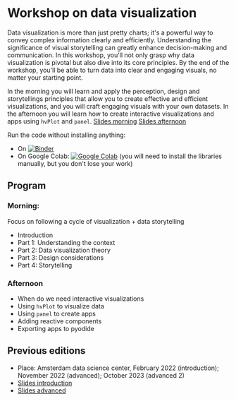 # Workshop on data visualization

Data visualization is more than just pretty charts; it's a powerful way to convey complex information clearly and efficiently. Understanding the significance of visual storytelling can greatly enhance decision-making and communication. In this workshop, you'll not only grasp why data visualization is pivotal but also dive into its core principles. By the end of the workshop, you'll be able to turn data into clear and engaging visuals, no matter your starting point.


In the morning you will learn and apply the perception, design and storytellings principles that allow you to create effective and efficient visualizations, and you will craft engaging visuals with your own datasets. In the afternoon you will learn how to create interactive visualizations and apps using `hvPlot` and `panel`.
[Slides morning](https://github.com/jgarciab/workshop_data_viz/raw/main/advanced/slides/20231019_intro.pdf)
[Slides afternoon](https://github.com/jgarciab/workshop_data_viz/raw/main/advanced/slides/20231019_interactive.pdf)



Run the code without installing anything:
- On [![Binder](https://mybinder.org/badge_logo.svg)](https://mybinder.org/v2/gh/jgarciab/workshop_data_viz/HEAD)
- On Google Colab: [![Google Colab](https://colab.research.google.com/assets/colab-badge.svg)](https://colab.research.google.com/github/jgarciab/workshop_data_viz) (you will need to install the libraries manually, but you don't lose your work)


## Program
### Morning: 
Focus on following a cycle of visualization + data storytelling
- Introduction
- Part 1: Understanding the context
- Part 2: Data visualization theory
- Part 3: Design considerations
- Part 4: Storytelling

### Afternoon
- When do we need interactive visualizations
- Using `hvPlot` to visualize data
- Using `panel` to create apps
- Adding reactive components
- Exporting apps to pyodide



## Previous editions
- Place: Amsterdam data science center, February 2022 (introduction); November 2022 (advanced); October 2023 (advanced 2)
- [Slides introduction](https://github.com/jgarciab/workshop_data_viz/raw/main/introduction/slides/20220218.pdf)
- [Slides advanced](https://github.com/jgarciab/workshop_data_viz/raw/main/advanced/slides/20221028.pdf)
